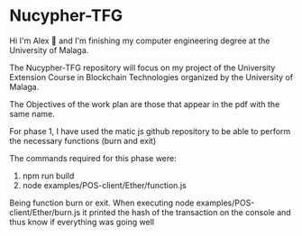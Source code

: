 # Nucypher-TFG
Hi I'm Alex 👋 and I'm finishing my computer engineering degree at the University of Malaga.

The Nucypher-TFG repository will focus on my project of the University Extension Course in Blockchain Technologies organized by the University of Malaga.

The Objectives of the work plan are those that appear in the pdf with the same name. 

For phase 1, I have used the matic js github repository to be able to perform the necessary functions (burn and exit)

The commands required for this phase were:

1. npm run build
2. node examples/POS-client/Ether/function.js

Being function burn or exit. When executing node examples/POS-client/Ether/burn.js it printed the hash of the transaction on the console and thus know if everything was going well
